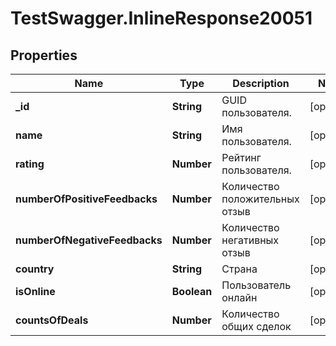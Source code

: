 # TestSwagger.InlineResponse20051

## Properties

Name | Type | Description | Notes
------------ | ------------- | ------------- | -------------
**_id** | **String** | GUID пользователя. | [optional] 
**name** | **String** | Имя пользователя. | [optional] 
**rating** | **Number** | Рейтинг пользователя. | [optional] 
**numberOfPositiveFeedbacks** | **Number** | Количество положительных отзыв | [optional] 
**numberOfNegativeFeedbacks** | **Number** | Количество негативных отзыв | [optional] 
**country** | **String** | Страна | [optional] 
**isOnline** | **Boolean** | Пользователь онлайн | [optional] 
**countsOfDeals** | **Number** | Количество общих сделок | [optional] 


